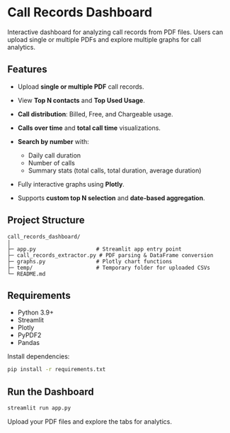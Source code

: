 # Call Records Dashboard

Interactive dashboard for analyzing call records from PDF files. Users can upload single or multiple PDFs and explore multiple graphs for call analytics.

## Features

* Upload **single or multiple PDF** call records.
* View **Top N contacts** and **Top Used Usage**.
* **Call distribution**: Billed, Free, and Chargeable usage.
* **Calls over time** and **total call time** visualizations.
* **Search by number** with:

  * Daily call duration
  * Number of calls
  * Summary stats (total calls, total duration, average duration)
* Fully interactive graphs using **Plotly**.
* Supports **custom top N selection** and **date-based aggregation**.

## Project Structure

```
call_records_dashboard/
│
├─ app.py                   # Streamlit app entry point
├─ call_records_extractor.py # PDF parsing & DataFrame conversion
├─ graphs.py                # Plotly chart functions
├─ temp/                    # Temporary folder for uploaded CSVs
└─ README.md
```

## Requirements

* Python 3.9+
* Streamlit
* Plotly
* PyPDF2
* Pandas

Install dependencies:

```bash
pip install -r requirements.txt
```

## Run the Dashboard

```bash
streamlit run app.py
```

Upload your PDF files and explore the tabs for analytics.
